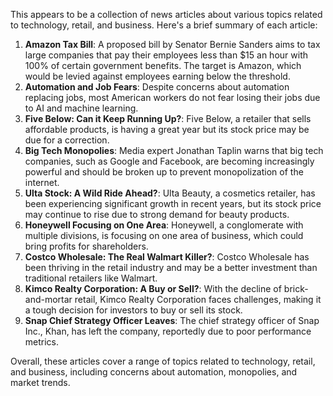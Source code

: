 This appears to be a collection of news articles about various topics related to technology, retail, and business. Here's a brief summary of each article:

1. **Amazon Tax Bill**: A proposed bill by Senator Bernie Sanders aims to tax large companies that pay their employees less than $15 an hour with 100% of certain government benefits. The target is Amazon, which would be levied against employees earning below the threshold.
2. **Automation and Job Fears**: Despite concerns about automation replacing jobs, most American workers do not fear losing their jobs due to AI and machine learning.
3. **Five Below: Can it Keep Running Up?**: Five Below, a retailer that sells affordable products, is having a great year but its stock price may be due for a correction.
4. **Big Tech Monopolies**: Media expert Jonathan Taplin warns that big tech companies, such as Google and Facebook, are becoming increasingly powerful and should be broken up to prevent monopolization of the internet.
5. **Ulta Stock: A Wild Ride Ahead?**: Ulta Beauty, a cosmetics retailer, has been experiencing significant growth in recent years, but its stock price may continue to rise due to strong demand for beauty products.
6. **Honeywell Focusing on One Area**: Honeywell, a conglomerate with multiple divisions, is focusing on one area of business, which could bring profits for shareholders.
7. **Costco Wholesale: The Real Walmart Killer?**: Costco Wholesale has been thriving in the retail industry and may be a better investment than traditional retailers like Walmart.
8. **Kimco Realty Corporation: A Buy or Sell?**: With the decline of brick-and-mortar retail, Kimco Realty Corporation faces challenges, making it a tough decision for investors to buy or sell its stock.
9. **Snap Chief Strategy Officer Leaves**: The chief strategy officer of Snap Inc., Khan, has left the company, reportedly due to poor performance metrics.

Overall, these articles cover a range of topics related to technology, retail, and business, including concerns about automation, monopolies, and market trends.